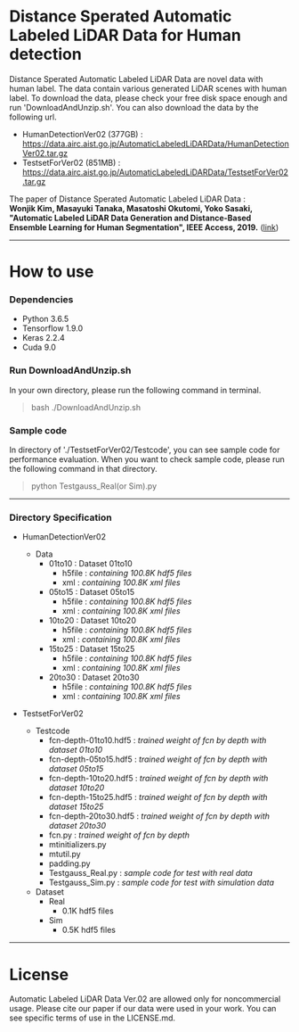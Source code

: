 # Distance Sperated Automatic Labeled LiDAR Data for Human detection

Distance Sperated Automatic Labeled LiDAR Data are novel data with human label. The data contain various generated LiDAR scenes with human label. To download the data, please check your free disk space enough and run 'DownloadAndUnzip.sh'. You can also download the data by the following url.

* HumanDetectionVer02 (377GB) : https://data.airc.aist.go.jp/AutomaticLabeledLiDARData/HumanDetectionVer02.tar.gz
* TestsetForVer02 (851MB) : https://data.airc.aist.go.jp/AutomaticLabeledLiDARData/TestsetForVer02.tar.gz
  
The paper of Distance Sperated Automatic Labeled LiDAR Data :  
 **Wonjik Kim, Masayuki Tanaka, Masatoshi Okutomi, Yoko Sasaki, "Automatic Labeled LiDAR Data Generation and Distance-Based Ensemble Learning for Human Segmentation", IEEE Access, 2019.** ([link](https://ieeexplore.ieee.org/document/8703723))

---
# How to use
### Dependencies
* Python 3.6.5
* Tensorflow 1.9.0
* Keras 2.2.4
* Cuda 9.0

### Run DownloadAndUnzip.sh
In your own directory, please run the following command in terminal.
<br>
> bash ./DownloadAndUnzip.sh 

### Sample code
In directory of './TestsetForVer02/Testcode', you can see sample code for performance evaluation. When you want to check sample code, please run the following command in that directory.
<br>
> python Testgauss_Real(or Sim).py 

---
### Directory Specification

* HumanDetectionVer02
    * Data
        * 01to10 : Dataset 01to10
            * h5file : *containing 100.8K hdf5 files*
            * xml : *containing 100.8K xml files*
        * 05to15 : Dataset 05to15
            * h5file : *containing 100.8K hdf5 files*
            * xml : *containing 100.8K xml files*
        * 10to20 : Dataset 10to20
            * h5file : *containing 100.8K hdf5 files*
            * xml : *containing 100.8K xml files*
        * 15to25 : Dataset 15to25
            * h5file : *containing 100.8K hdf5 files*
            * xml : *containing 100.8K xml files*
        * 20to30 : Dataset 20to30
            * h5file : *containing 100.8K hdf5 files*
            * xml : *containing 100.8K xml files*

* TestsetForVer02
    * Testcode
        * fcn-depth-01to10.hdf5 : *trained weight of fcn by depth with dataset 01to10*
        * fcn-depth-05to15.hdf5 : *trained weight of fcn by depth with dataset 05to15*
        * fcn-depth-10to20.hdf5 : *trained weight of fcn by depth with dataset 10to20*
        * fcn-depth-15to25.hdf5 : *trained weight of fcn by depth with dataset 15to25*
        * fcn-depth-20to30.hdf5 : *trained weight of fcn by depth with dataset 20to30*
        * fcn.py : *trained weight of fcn by depth*
        * mtinitializers.py
        * mtutil.py
        * padding.py
        * Testgauss_Real.py : *sample code for test with real data*
        * Testgauss_Sim.py : *sample code for test with simulation data*
    * Dataset
        * Real
            * 0.1K hdf5 files
        * Sim
            * 0.5K hdf5 files

---
# License
Automatic Labeled LiDAR Data Ver.02 are allowed only for noncommercial usage. Please cite our paper if our data were used in your work.
You can see specific terms of use in the LICENSE.md.

